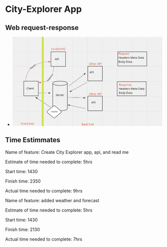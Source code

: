 # City-Explorer App

## Web request-response 

* ![Web request-response drawing](./public/drawing.png)

## Time Estimmates

Name of feature: Create City Explorer app, api, and read me

Estimate of time needed to complete: 5hrs

Start time: 1430

Finish time: 2350

Actual time needed to complete: 9hrs

Name of feature: added weather and forecast

Estimate of time needed to complete: 5hrs

Start time: 1430

Finish time: 2130

Actual time needed to complete: 7hrs
